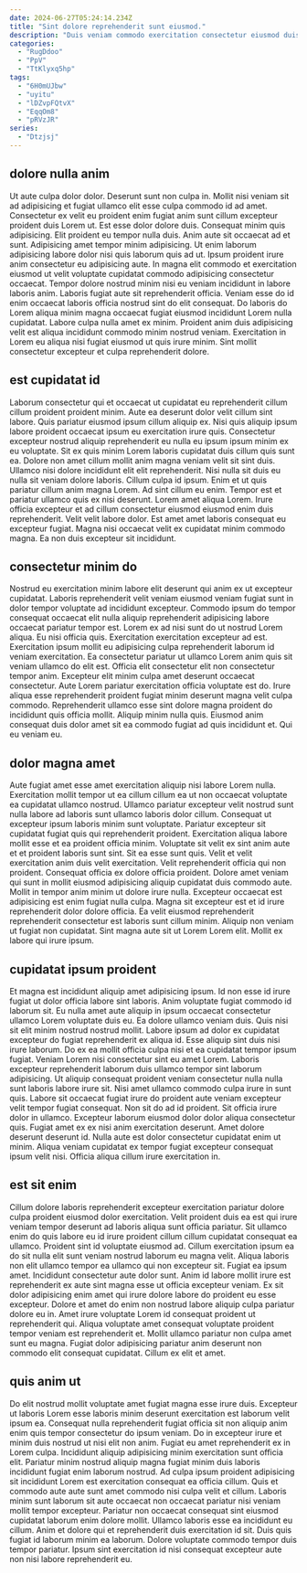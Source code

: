 ```yaml
---
date: 2024-06-27T05:24:14.234Z
title: "Sint dolore reprehenderit sunt eiusmod."
description: "Duis veniam commodo exercitation consectetur eiusmod duis enim non nulla esse qui fugiat aliqua id. Consequat adipisicing in sint velit ut ex pariatur amet et laboris magna non do."
categories:
  - "RugDdoo"
  - "PpV"
  - "TtKlyxq5hp"
tags:
  - "6H0mUJbw"
  - "uyitu"
  - "lDZvpFQtvX"
  - "EqqOm8"
  - "pRVzJR"
series:
  - "Dtzjsj"
---
```



## dolore nulla anim

Ut aute culpa dolor dolor. Deserunt sunt non culpa in. Mollit nisi veniam sit ad adipisicing et fugiat ullamco elit esse culpa commodo id ad amet. Consectetur ex velit eu proident enim fugiat anim sunt cillum excepteur proident duis Lorem ut. Est esse dolor dolore duis. Consequat minim quis adipisicing. Elit proident eu tempor nulla duis.
Anim aute sit occaecat ad et sunt. Adipisicing amet tempor minim adipisicing. Ut enim laborum adipisicing labore dolor nisi quis laborum quis ad ut. Ipsum proident irure anim consectetur eu adipisicing aute. In magna elit commodo et exercitation eiusmod ut velit voluptate cupidatat commodo adipisicing consectetur occaecat. Tempor dolore nostrud minim nisi eu veniam incididunt in labore laboris anim. Laboris fugiat aute sit reprehenderit officia.
Veniam esse do id enim occaecat laboris officia nostrud sint do elit consequat. Do laboris do Lorem aliqua minim magna occaecat fugiat eiusmod incididunt Lorem nulla cupidatat. Labore culpa nulla amet ex minim. Proident anim duis adipisicing velit est aliqua incididunt commodo minim nostrud veniam. Exercitation in Lorem eu aliqua nisi fugiat eiusmod ut quis irure minim. Sint mollit consectetur excepteur et culpa reprehenderit dolore.

## est cupidatat id

Laborum consectetur qui et occaecat ut cupidatat eu reprehenderit cillum cillum proident proident minim. Aute ea deserunt dolor velit cillum sint labore. Quis pariatur eiusmod ipsum cillum aliquip ex. Nisi quis aliquip ipsum labore proident occaecat ipsum eu exercitation irure quis. Consectetur excepteur nostrud aliquip reprehenderit eu nulla eu ipsum ipsum minim ex eu voluptate. Sit ex quis minim Lorem laboris cupidatat duis cillum quis sunt ea.
Dolore non amet cillum mollit anim magna veniam velit sit sint duis. Ullamco nisi dolore incididunt elit elit reprehenderit. Nisi nulla sit duis eu nulla sit veniam dolore laboris. Cillum culpa id ipsum. Enim et ut quis pariatur cillum anim magna Lorem. Ad sint cillum eu enim. Tempor est et pariatur ullamco quis ex nisi deserunt. Lorem amet aliqua Lorem.
Irure officia excepteur et ad cillum consectetur eiusmod eiusmod enim duis reprehenderit. Velit velit labore dolor. Est amet amet laboris consequat eu excepteur fugiat. Magna nisi occaecat velit ex cupidatat minim commodo magna. Ea non duis excepteur sit incididunt.

## consectetur minim do

Nostrud eu exercitation minim labore elit deserunt qui anim ex ut excepteur cupidatat. Laboris reprehenderit velit veniam eiusmod veniam fugiat sunt in dolor tempor voluptate ad incididunt excepteur. Commodo ipsum do tempor consequat occaecat elit nulla aliquip reprehenderit adipisicing labore occaecat pariatur tempor est. Lorem ex ad nisi sunt do ut nostrud Lorem aliqua. Eu nisi officia quis. Exercitation exercitation excepteur ad est. Exercitation ipsum mollit eu adipisicing culpa reprehenderit laborum id veniam exercitation. Ea consectetur pariatur ut ullamco Lorem anim quis sit veniam ullamco do elit est.
Officia elit consectetur elit non consectetur tempor anim. Excepteur elit minim culpa amet deserunt occaecat consectetur. Aute Lorem pariatur exercitation officia voluptate est do. Irure aliqua esse reprehenderit proident fugiat minim deserunt magna velit culpa commodo.
Reprehenderit ullamco esse sint dolore magna proident do incididunt quis officia mollit. Aliquip minim nulla quis. Eiusmod anim consequat duis dolor amet sit ea commodo fugiat ad quis incididunt et. Qui eu veniam eu.

## dolor magna amet

Aute fugiat amet esse amet exercitation aliquip nisi labore Lorem nulla. Exercitation mollit tempor ut ea cillum cillum ea ut non occaecat voluptate ea cupidatat ullamco nostrud. Ullamco pariatur excepteur velit nostrud sunt nulla labore ad laboris sunt ullamco laboris dolor cillum. Consequat ut excepteur ipsum laboris minim sunt voluptate. Pariatur excepteur sit cupidatat fugiat quis qui reprehenderit proident. Exercitation aliqua labore mollit esse et ea proident officia minim.
Voluptate sit velit ex sint anim aute et et proident laboris sunt sint. Sit ea esse sunt quis. Velit et velit exercitation anim duis velit exercitation. Velit reprehenderit officia qui non proident. Consequat officia ex dolore officia proident. Dolore amet veniam qui sunt in mollit eiusmod adipisicing aliquip cupidatat duis commodo aute. Mollit in tempor anim minim ut dolore irure nulla. Excepteur occaecat est adipisicing est enim fugiat nulla culpa.
Magna sit excepteur est et id irure reprehenderit dolor dolore officia. Ea velit eiusmod reprehenderit reprehenderit consectetur est laboris sunt cillum minim. Aliquip non veniam ut fugiat non cupidatat. Sint magna aute sit ut Lorem Lorem elit. Mollit ex labore qui irure ipsum.

## cupidatat ipsum proident

Et magna est incididunt aliquip amet adipisicing ipsum. Id non esse id irure fugiat ut dolor officia labore sint laboris. Anim voluptate fugiat commodo id laborum sit. Eu nulla amet aute aliquip in ipsum occaecat consectetur ullamco Lorem voluptate duis eu. Ea dolore ullamco veniam duis. Quis nisi sit elit minim nostrud nostrud mollit. Labore ipsum ad dolor ex cupidatat excepteur do fugiat reprehenderit ex aliqua id. Esse aliquip sint duis nisi irure laborum.
Do ex ea mollit officia culpa nisi et ea cupidatat tempor ipsum fugiat. Veniam Lorem nisi consectetur sint eu amet Lorem. Laboris excepteur reprehenderit laborum duis ullamco tempor sint laborum adipisicing. Ut aliquip consequat proident veniam consectetur nulla nulla sunt laboris labore irure sit. Nisi amet ullamco commodo culpa irure in sunt quis. Labore sit occaecat fugiat irure do proident aute veniam excepteur velit tempor fugiat consequat. Non sit do ad id proident.
Sit officia irure dolor in ullamco. Excepteur laborum eiusmod dolor dolor aliqua consectetur quis. Fugiat amet ex ex nisi anim exercitation deserunt. Amet dolore deserunt deserunt id. Nulla aute est dolor consectetur cupidatat enim ut minim. Aliqua veniam cupidatat ex tempor fugiat excepteur consequat ipsum velit nisi. Officia aliqua cillum irure exercitation in.

## est sit enim

Cillum dolore laboris reprehenderit excepteur exercitation pariatur dolore culpa proident eiusmod dolor exercitation. Velit proident duis ea est qui irure veniam tempor deserunt ad laboris aliqua sunt officia pariatur. Sit ullamco enim do quis labore eu id irure proident cillum cillum cupidatat consequat ea ullamco. Proident sint id voluptate eiusmod ad. Cillum exercitation ipsum ea do sit nulla elit sunt veniam nostrud laborum eu magna velit.
Aliqua laboris non elit ullamco tempor ea ullamco qui non excepteur sit. Fugiat ea ipsum amet. Incididunt consectetur aute dolor sunt. Anim id labore mollit irure est reprehenderit ex aute sint magna esse ut officia excepteur veniam. Ex sit dolor adipisicing enim amet qui irure dolore labore do proident eu esse excepteur.
Dolore et amet do enim non nostrud labore aliquip culpa pariatur dolore eu in. Amet irure voluptate Lorem id consequat proident ut reprehenderit qui. Aliqua voluptate amet consequat voluptate proident tempor veniam est reprehenderit et. Mollit ullamco pariatur non culpa amet sunt eu magna. Fugiat dolor adipisicing pariatur anim deserunt non commodo elit consequat cupidatat. Cillum ex elit et amet.

## quis anim ut

Do elit nostrud mollit voluptate amet fugiat magna esse irure duis. Excepteur ut laboris Lorem esse laboris minim deserunt exercitation est laborum velit ipsum ea. Consequat nulla reprehenderit fugiat officia sit non aliquip anim enim quis tempor consectetur do ipsum veniam. Do in excepteur irure et minim duis nostrud ut nisi elit non anim. Fugiat eu amet reprehenderit ex in Lorem culpa. Incididunt aliquip adipisicing minim exercitation sunt officia elit. Pariatur minim nostrud aliquip magna fugiat minim duis laboris incididunt fugiat enim laborum nostrud.
Ad culpa ipsum proident adipisicing sit incididunt Lorem est exercitation consequat ea officia cillum. Quis et commodo aute aute sunt amet commodo nisi culpa velit et cillum. Laboris minim sunt laborum sit aute occaecat non occaecat pariatur nisi veniam mollit tempor excepteur. Pariatur non occaecat consequat sint eiusmod cupidatat laborum enim dolore mollit. Ullamco laboris esse ea incididunt eu cillum.
Anim et dolore qui et reprehenderit duis exercitation id sit. Duis quis fugiat id laborum minim ea laborum. Dolore voluptate commodo tempor duis tempor pariatur. Ipsum sint exercitation id nisi consequat excepteur aute non nisi labore reprehenderit eu.

